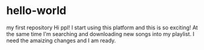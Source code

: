 # hello-world
my first repository
Hi ppl!
I start using this platform and this is so exciting!
At the same time I'm searching and downloading new songs into my playlist.
I need the amaizing changes and I am ready. 
